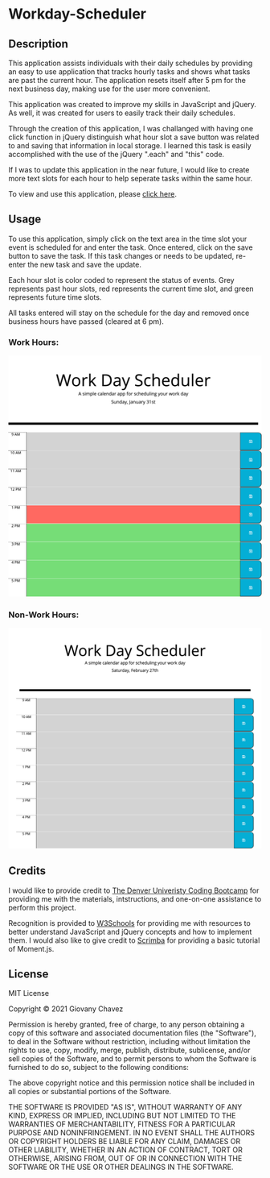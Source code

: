 # Workday-Scheduler

## Description 

This application assists individuals with their daily schedules by providing an easy to use application that tracks hourly tasks and shows what tasks are past the current hour. The application resets itself after 5 pm for the next business day, making use for the user more convenient.

This application was created to improve my skills in JavaScript and jQuery. As well, it was created for users to easily track their daily schedules.

Through the creation of this application, I was challanged with having one click function in jQuery distinguish what hour slot a save button was related to and saving that information in local storage. I learned this task is easily accomplished with the use of the jQuery ".each" and "this" code.

If I was to update this application in the near future, I would like to create more text slots for each hour to help seperate tasks within the same hour.

To view and use this application, please [click here](https://glchavez.github.io/Workday-Scheduler/).


## Usage 

To use this application, simply click on the text area in the time slot your event is scheduled for and enter the task. Once entered, click on the save button to save the task. If this task changes or needs to be updated, re-enter the new task and save the update. 

Each hour slot is color coded to represent the status of events. Grey represents past hour slots, red represents the current time slot, and green represents future time slots.

All tasks entered will stay on the schedule for the day and removed once business hours have passed (cleared at 6 pm).

### Work Hours:

![Scheduler Layout: work hours](assets/images/scheduler_layout.png)

### Non-Work Hours:

![Scheduler Layout: work hours](assets/images/non_work_hours.png)


## Credits

I would like to provide credit to [The Denver Univeristy Coding Bootcamp](https://bootcamp.du.edu/coding/) for providing me with the materials, intstructions, and one-on-one assistance to perform this project.

Recognition is provided to [W3Schools](https://www.w3schools.com/) for providing me with resources to better understand JavaScript and jQuery concepts and how to implement them. I would also like to give credit to [Scrimba](https://scrimba.com/scrim/cwpDGhG) for providing a basic tutorial of Moment.js.


## License

MIT License

Copyright &copy; 2021 Giovany Chavez

Permission is hereby granted, free of charge, to any person obtaining a copy
of this software and associated documentation files (the "Software"), to deal
in the Software without restriction, including without limitation the rights
to use, copy, modify, merge, publish, distribute, sublicense, and/or sell
copies of the Software, and to permit persons to whom the Software is
furnished to do so, subject to the following conditions:

The above copyright notice and this permission notice shall be included in all
copies or substantial portions of the Software.

THE SOFTWARE IS PROVIDED "AS IS", WITHOUT WARRANTY OF ANY KIND, EXPRESS OR
IMPLIED, INCLUDING BUT NOT LIMITED TO THE WARRANTIES OF MERCHANTABILITY,
FITNESS FOR A PARTICULAR PURPOSE AND NONINFRINGEMENT. IN NO EVENT SHALL THE
AUTHORS OR COPYRIGHT HOLDERS BE LIABLE FOR ANY CLAIM, DAMAGES OR OTHER
LIABILITY, WHETHER IN AN ACTION OF CONTRACT, TORT OR OTHERWISE, ARISING FROM,
OUT OF OR IN CONNECTION WITH THE SOFTWARE OR THE USE OR OTHER DEALINGS IN THE
SOFTWARE.